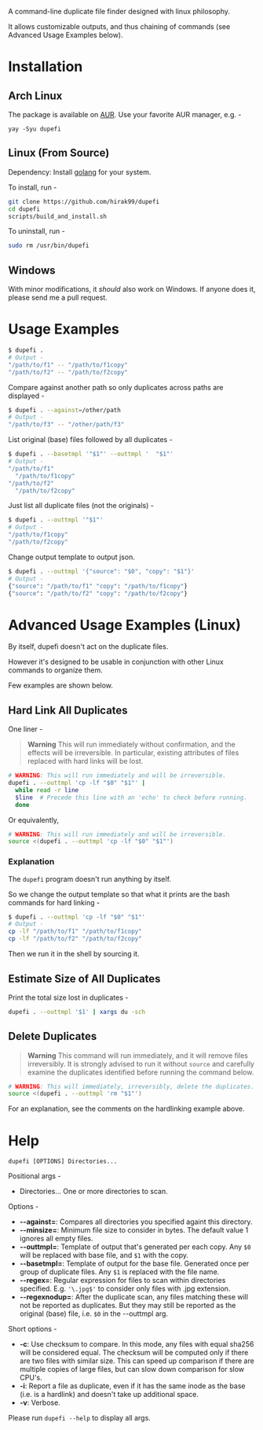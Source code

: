 A command-line duplicate file finder designed with linux philosophy.

It allows customizable outputs, and thus chaining of commands (see Advanced
Usage Examples below).

# Installation

## Arch Linux
The package is available on [AUR](https://aur.archlinux.org/).
Use your favorite AUR manager, e.g. -
```
yay -Syu dupefi
```

## Linux (From Source)

Dependency: Install [golang](https://go.dev/doc/install) for your system.

To install, run -

```bash
git clone https://github.com/hirak99/dupefi
cd dupefi
scripts/build_and_install.sh
```

To uninstall, run -
```bash
sudo rm /usr/bin/dupefi
````

## Windows
With minor modifications, it *should* also work on Windows. If anyone does it,
please send me a pull request.

# Usage Examples
```bash
$ dupefi .
# Output -
"/path/to/f1" -- "/path/to/f1copy"
"/path/to/f2" -- "/path/to/f2copy"
```

Compare against another path so only duplicates across paths are displayed -

```bash
$ dupefi . --against=/other/path
# Output -
"/path/to/f3" -- "/other/path/f3"
```

List original (base) files followed by all duplicates -
```bash
$ dupefi . --basetmpl '"$1"' --outtmpl '  "$1"'
# Output -
"/path/to/f1"
  "/path/to/f1copy"
"/path/to/f2"
  "/path/to/f2copy"
```

Just list all duplicate files (not the originals) -
```bash
$ dupefi . --outtmpl '"$1"'
# Output -
"/path/to/f1copy"
"/path/to/f2copy"
```

Change output template to output json.
```bash
$ dupefi . --outtmpl '{"source": "$0", "copy": "$1"}'
# Output -
{"source": "/path/to/f1" "copy": "/path/to/f1copy"}
{"source": "/path/to/f2" "copy": "/path/to/f2copy"}
```

# Advanced Usage Examples (Linux)
By itself, dupefi doesn't act on the duplicate files.

However it's designed to be usable in conjunction with other Linux commands to organize them.

Few examples are shown below.

## Hard Link All Duplicates

One liner -
> **Warning** This will run immediately without confirmation, and the effects
> will be irreversible. In particular, existing attributes of files replaced
> with hard links will be lost.

```bash
# WARNING: This will run immediately and will be irreversible.
dupefi . --outtmpl 'cp -lf "$0" "$1"' |
  while read -r line
  $line  # Precede this line with an 'echo' to check before running.
  done
```
Or equivalently,
```bash
# WARNING: This will run immediately and will be irreversible.
source <(dupefi . --outtmpl 'cp -lf "$0" "$1"')
```

### Explanation
The `dupefi` program doesn't run anything by itself.

So we change the output template so that what it prints are the bash commands
for hard linking -

```bash
$ dupefi . --outtmpl 'cp -lf "$0" "$1"'
# Output -
cp -lf "/path/to/f1" "/path/to/f1copy"
cp -lf "/path/to/f2" "/path/to/f2copy"
```

Then we run it in the shell by sourcing it.

## Estimate Size of All Duplicates

Print the total size lost in duplicates -

```bash
dupefi . --outtmpl '$1' | xargs du -sch
```

## Delete Duplicates

> **Warning**
> This command will run immediately, and it will remove files irreversibly.
> It is strongly advised to run it without `source` and carefully examine the duplicates identified before running the command below.

```bash
# WARNING: This will immediately, irreversibly, delete the duplicates.
source <(dupefi . --outtmpl 'rm "$1"')
```

For an explanation, see the comments on the hardlinking example above.

# Help

`dupefi [OPTIONS] Directories...`

Positional args -
* Directories... One or more directories to scan.

Options -

* **--against=**: Compares all directories you specified againt this directory.
* **--minsize=**: Minimum file size to consider in bytes. The default value 1
  ignores all empty files.
* **--outtmpl=**: Template of output that's generated per each copy. Any `$0`
  will be replaced with base file, and `$1` with the copy.
* **--basetmpl=**: Template of output for the base file. Generated once per group
  of duplicate files. Any `$1` is replaced with the file name.
* **--regex=**: Regular expression for files to scan within directories
  specified. E.g. `'\.jpg$'` to consider only files with .jpg extension.
* **--regexnodup=**: After the duplicate scan, any files matching these will not
  be reported as duplicates. But they may still be reported as the original
  (base) file, i.e. `$0` in the --outtmpl arg.

Short options -
* **-c**: Use checksum to compare. In this mode, any files with equal sha256
  will be considered equal. The checksum will be computed only if there are two
  files with similar size. This can speed up comparison if there are multiple
  copies of large files, but can slow down comparison for slow CPU's.
* **-i**: Report a file as duplicate, even if it has the same inode as the base
  (i.e. is a hardlink) and doesn't take up additional space.
* **-v**: Verbose.

Please run `dupefi --help` to display all args.
